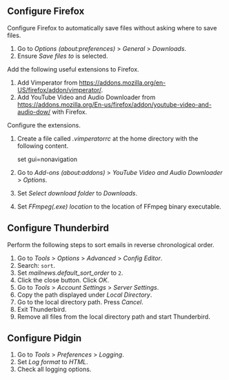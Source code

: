 Configure Firefox
-----------------
Configure Firefox to automatically save files without asking where to
save files.

  1. Go to *Options (about:preferences)* > *General* > *Downloads*.
  2. Ensure *Save files to* is selected.

Add the following useful extensions to Firefox.

  1. Add Vimperator from
     <https://addons.mozilla.org/en-US/firefox/addon/vimperator/>.
  2. Add YouTube Video and Audio Downloader from
     <https://addons.mozilla.org/En-us/firefox/addon/youtube-video-and-audio-dow/>
     with Firefox.

Configure the extensions.

  1. Create a file called *.vimperatorrc* at the home directory with the
     following content.

        set gui=nonavigation

  2. Go to *Add-ons (about:addons)* > *YouTube Video and Audio
     Downloader* > *Options*.

  3. Set *Select download folder* to *Downloads*.

  4. Set *FFmpeg(.exe) location* to the location of FFmpeg binary
     executable.


Configure Thunderbird
---------------------
Perform the following steps to sort emails in reverse chronological
order.

  1. Go to *Tools* > *Options* > *Advanced* > *Config Editor*.
  2. Search: `sort`.
  3. Set *mailnews.default_sort_order* to `2`.
  4. Click the close button. Click *OK*.
  5. Go to *Tools* > *Account Settings* > *Server Settings*.
  6. Copy the path displayed under *Local Directory*.
  7. Go to the local directory path. Press *Cancel*.
  8. Exit Thunderbird.
  9. Remove all files from the local directory path and start
     Thunderbird.


Configure Pidgin
----------------
  1. Go to *Tools* > *Preferences* > *Logging*.
  2. Set *Log format* to *HTML*.
  3. Check all logging options.
